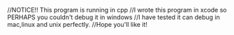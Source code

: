 //NOTICE!! This program is running in cpp
//I wrote this program in xcode so PERHAPS you couldn't debug it in windows
//I have tested it can debug in mac,linux and unix perfectly.
//Hope you'll like it!
